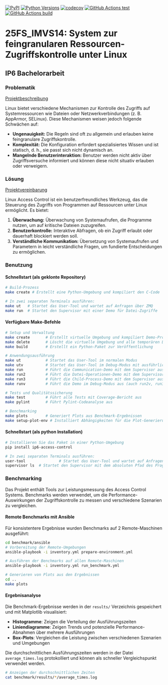 [![PyPI](https://img.shields.io/pypi/v/ip6-access-control)](https://pypi.org/project/ip6-access-control)
[![Python Versions](https://img.shields.io/pypi/pyversions/ip6-access-control)](https://pypi.org/project/ip6-access-control)
[![codecov](https://codecov.io/gh/Soldatstar/ip6-access-control/branch/main/graph/badge.svg)](https://codecov.io/gh/Soldatstar/ip6-access-control)
[![GitHub Actions test](https://github.com/soldatstar/ip6-access-control/actions/workflows/python-tests.yml/badge.svg)](https://github.com/Soldatstar/ip6-access-control/actions)
[![GitHub Actions build](https://github.com/soldatstar/ip6-access-control/actions/workflows/build-upload.yml/badge.svg)](https://github.com/Soldatstar/ip6-access-control/actions)
# 25FS_IMVS14: System zur feingranularen Ressourcen-Zugriffskontrolle unter Linux  
## IP6 Bachelorarbeit  

### Problematik

[Projektbeschreibung](Projektbeschreibung.pdf)  

Linux bietet verschiedene Mechanismen zur Kontrolle des Zugriffs auf Systemressourcen wie Dateien oder Netzwerkverbindungen (z. B. AppArmor, SELinux). Diese Mechanismen weisen jedoch folgende Schwächen auf:

- **Ungenauigkeit:** Die Regeln sind oft zu allgemein und erlauben keine feingranulare Zugriffskontrolle.
- **Komplexität:** Die Konfiguration erfordert spezialisiertes Wissen und ist statisch, d. h., sie passt sich nicht dynamisch an.
- **Mangelnde Benutzerinteraktion:** Benutzer werden nicht aktiv über Zugriffsversuche informiert und können diese nicht situativ erlauben oder verweigern.

### Lösung

[Projektvereinbarung](Projektvereinbarung.pdf)  

Linux Access Control ist ein benutzerfreundliches Werkzeug, das die Steuerung des Zugriffs von Programmen auf Ressourcen unter Linux ermöglicht. Es bietet:

1. **Überwachung:** Überwachung von Systemaufrufen, die Programme nutzen, um auf kritische Dateien zuzugreifen.
2. **Benutzerkontrolle:** Interaktive Abfragen, ob ein Zugriff erlaubt oder dauerhaft blockiert werden soll.
3. **Verständliche Kommunikation:** Übersetzung von Systemaufrufen und Parametern in leicht verständliche Fragen, um fundierte Entscheidungen zu ermöglichen.

### Benutzung  

#### Schnellstart (als geklonte Repository)
```bash
# Build-Prozess
make create # Erstellt eine Python-Umgebung und kompiliert den C-Code

# In zwei separaten Terminals ausführen:
make ut   # Startet das User-Tool und wartet auf Anfragen über ZMQ
make run  # Startet den Supervisor mit einer Demo für Datei-Zugriffe
```

#### Verfügbare Make-Befehle
```bash
# Setup und Verwaltung
make create       # Erstellt virtuelle Umgebung und kompiliert Demo-Programme
make delete       # Löscht die virtuelle Umgebung und alle temporären Dateien
make build        # Erstellt ein Python-Paket zur Veröffentlichung

# Anwendungsausführung
make ut           # Startet das User-Tool im normalen Modus
make utv          # Startet das User-Tool im Debug-Modus mit ausführlicher Protokollierung
make run          # Führt die Communication-Demo mit dem Supervisor aus
make run2         # Führt die Datei-Operationen-Demo mit dem Supervisor aus
make run3         # Führt die Child-Process-Demo mit dem Supervisor aus
make runv         # Führt die Demo im Debug-Modus aus (auch run2v, run3v verfügbar)

# Tests und Qualitätssicherung
make test         # Führt alle Tests mit Coverage-Bericht aus
make pylint       # Führt Pylint-Codeanalyse aus

# Benchmarking
make plots        # Generiert Plots aus Benchmark-Ergebnissen
make setup-plot-env # Installiert Abhängigkeiten für die Plot-Generierung
```

#### Schnellstart (als python Installation)
```bash
# Installieren Sie das Paket in einer Python-Umgebung
pip install ip6-access-control

# In zwei separaten Terminals ausführen:
user-tool               # Startet das User-Tool und wartet auf Anfragen über ZMQ
supervisor ls  # Startet den Supervisor mit dem absoluten Pfad des Programms (z. B. "ls")
```

### Benchmarking

Das Projekt enthält Tools zur Leistungsmessung des Access Control Systems. Benchmarks werden verwendet, um die Performance-Auswirkungen der Zugriffskontrolle zu messen und verschiedene Szenarien zu vergleichen.

#### Remote Benchmarks mit Ansible

Für konsistentere Ergebnisse wurden Benchmarks auf 2 Remote-Maschinen ausgeführt:

```bash
cd benchmark/ansible
# Vorbereitung der Remote-Umgebungen
ansible-playbook -i inventory.yml prepare-environment.yml

# Ausführen der Benchmarks auf allen Remote-Maschinen
ansible-playbook -i inventory.yml run_benchmark.yml

# Generieren von Plots aus den Ergebnissen
cd ..
make plots
```

#### Ergebnisanalyse

Die Benchmark-Ergebnisse werden in der `results/` Verzeichnis gespeichert und mit Matplotlib visualisiert:

- **Histogramme**: Zeigen die Verteilung der Ausführungszeiten
- **Liniendiagramme**: Zeigen Trends und potenzielle Performance-Abnahmen über mehrere Ausführungen
- **Box-Plots**: Vergleichen die Leistung zwischen verschiedenen Szenarien und Umgebungen

Die durchschnittlichen Ausführungszeiten werden in der Datei `average_times.log` protokolliert und können als schneller Vergleichspunkt verwendet werden.

```bash
# Anzeigen der durchschnittlichen Zeiten
cat benchmark/results/*/average_times.log
```


